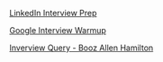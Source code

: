 [LinkedIn Interview Prep](https://www.linkedin.com/interview-prep/)

[Google Interview Warmup](https://grow.google/certificates/interview-warmup/)

[Inverview Query - Booz Allen Hamilton](https://www.interviewquery.com/interview-guides/booz-allen-hamilton-data-scientist)
